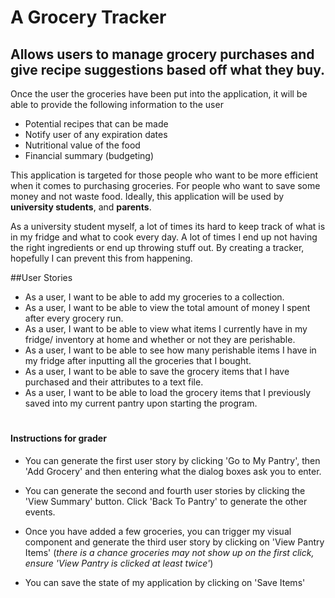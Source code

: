 # A Grocery Tracker

## Allows users to manage grocery purchases and give recipe suggestions based off what they buy.


Once the user the groceries have been put into the application, it will be able to provide the following information to the user
- Potential recipes that can be made 
- Notify user of any expiration dates
- Nutritional value of the food
- Financial summary (budgeting)

This application is targeted for those people who want 
to be more efficient when it comes to purchasing groceries.
For people who want to save some money and not waste food. 
Ideally, this application will be used by **university students**,
and **parents**.

As a university student myself, a lot of times its hard to keep track of
what is in my fridge and what to cook every day. A lot of times I end up
not having the right ingredients or end up throwing stuff out. By creating
a tracker, hopefully I can prevent this from happening.

##User Stories
- As a user, I want to be able to add my groceries to a collection.
- As a user, I want to be able to view the total amount of money I spent after every grocery run.
- As a user, I want to be able to view what items I currently have in my fridge/ inventory at home and whether or not 
they are perishable.
- As a user, I want to be able to see how many perishable items I have in my fridge after inputting all the groceries 
that I bought.
- As a user, I want to be able to save the grocery items that I have 
purchased and their attributes to a text file.
- As a user, I want to be able to load the grocery items that I previously
saved into my current pantry upon starting the program. 

# <h4> Instructions for grader</h4>	
- You can generate the first user story by clicking
'Go to My Pantry', then 'Add Grocery' and then
entering what the dialog boxes ask you to enter.  

- You can generate the second and fourth user stories by clicking the
'View Summary' button. Click 'Back To Pantry' to generate the other events.

- Once you have added a few groceries, you can trigger
my visual component and generate the third user story
by clicking on 'View Pantry Items' (*there is a chance groceries may not show up on the first click, 
ensure 'View Pantry is clicked at least twice'*)

- You can save the state of my application by clicking on 'Save Items'